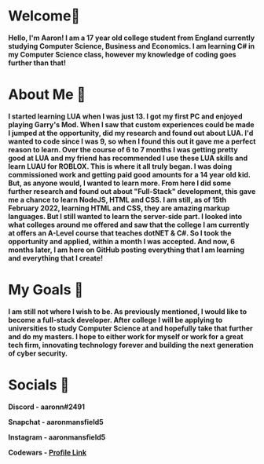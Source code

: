 # Welcome👋
**Hello, I'm Aaron! I am a 17 year old college student from England currently studying Computer Science, Business and Economics. I am learning C# in my Computer Science class, however my knowledge of coding goes further than that!**
# About Me 📖
**I started learning LUA when I was just 13. I got my first PC and enjoyed playing Garry's Mod. When I saw that custom experiences could be made I jumped at the opportunity, did my research and found out about LUA. I'd wanted to code since I was 9, so when I found this out it gave me a perfect reason to learn. Over the course of 6 to 7 months I was getting pretty good at LUA and my friend has recommended I use these LUA skills and learn LUAU for ROBLOX. This is where it all truly began. I was doing commissioned work and getting paid good amounts for a 14 year old kid. But, as anyone would, I wanted to learn more. From here I did some further research and found out about "Full-Stack" development, this gave me a chance to learn NodeJS, HTML and CSS. I am still, as of 15th February 2022, learning HTML and CSS, they are amazing markup languages. But I still wanted to learn the server-side part. I looked into what colleges around me offered and saw that the college I am currently at offers an A-Level course that teaches dotNET & C#. So I took the opportunity and applied, within a month I was accepted. And now, 6 months later, I am here on GitHub posting everything that I am learning and everything that I create!**
# My Goals 🥅
**I am still not where I wish to be. As previously mentioned, I would like to become a full-stack developer. After college I will be applying to universities to study Computer Science at and hopefully take that further and do my masters. I hope to either work for myself or work for a great tech firm, innovating technology forever and building the next generation of cyber security.**
# Socials 🔗
**Discord - aaronn#2491**

**Snapchat - aaronmansfield5**

**Instagram - aaronmansfield5**

**Codewars - [Profile Link](https://www.codewars.com/users/godgun20)**
